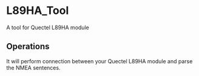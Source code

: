 # L89HA_Tool
A tool for Quectel L89HA module

## Operations
It will perform connection between your Quectel L89HA module and parse the NMEA sentences.
